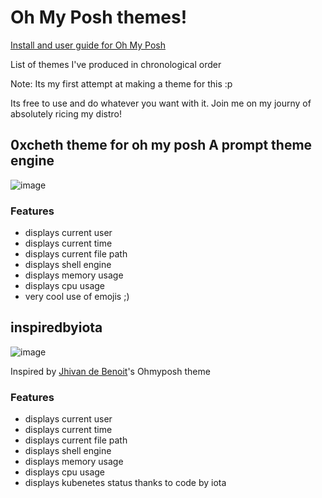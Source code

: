 <H1>Oh My Posh themes!</H1>
<a href="https://ohmyposh.dev/docs/">Install and user guide for Oh My Posh </a>

List of themes I've produced in chronological order</p>
Note: Its my first attempt at making a theme for this :p</p>
Its free to use and do whatever you want with it. Join me on my journy of absolutely ricing my distro!

<H2>0xcheth theme for oh my posh A prompt theme engine</H2>

![image](https://github.com/user-attachments/assets/a4718205-222d-40e0-95b2-aa0e4f7b1819)

### Features
- displays current user
- displays current time
- displays current file path
- displays shell engine
- displays memory usage
- displays cpu usage
- very cool use of emojis ;)

<H2>inspiredbyiota</H2>

![image](https://github.com/user-attachments/assets/aa4b4a90-bd2a-4fc5-9647-6fec4ee9ee91)

Inspired by <a href="https://github.com/jhivandb">Jhivan de Benoit</a>'s Ohmyposh theme

<H3>Features</H3>

- displays current user
- displays current time
- displays current file path
- displays shell engine
- displays memory usage
- displays cpu usage
- displays kubenetes status thanks to code by iota

